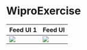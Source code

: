 # WiproExercise

| Feed UI 1     | Feed UI   |
|------------|-------------|
| ![](../develop/screenshot/ScreenshotFeeds1.jpg) | ![](../develop/screenshot/ScreenshotFeeds2.jpg) |
